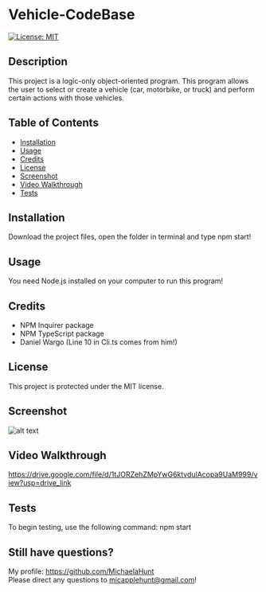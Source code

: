 # Vehicle-CodeBase
  [![License: MIT](https://img.shields.io/badge/License-MIT-yellow.svg)](https://opensource.org/licenses/MIT)

  ## Description

  This project is a logic-only object-oriented program. This program allows the user to select or create a vehicle (car, motorbike, or truck) and perform certain actions with those vehicles. 

  ## Table of Contents

  - [Installation](#installation)
  - [Usage](#usage)
  - [Credits](#credits)  
  - [License](#license)
  - [Screenshot](#screenshot)
  - [Video Walkthrough](#video-walkthrough)
  - [Tests](#tests)

  ## Installation

  Download the project files, open the folder in terminal and type npm start!

  ## Usage

  You need Node.js installed on your computer to run this program!

  ## Credits

  - NPM Inquirer package
  - NPM TypeScript package
  - Daniel Wargo (Line 10 in Cli.ts comes from him!)

  ## License

  This project is protected under the MIT license.

  ## Screenshot

  ![alt text](<Screenshot 2024-10-15 at 10.42.42 PM-1.png>)

  ## Video Walkthrough

  https://drive.google.com/file/d/1tJORZehZMpYwG6ktvdulAcopa9UaM999/view?usp=drive_link

  ## Tests

  To begin testing, use the following command: npm start

  ## Still have questions? 

  My profile: https://github.com/MichaelaHunt  
  Please direct any questions to micapplehunt@gmail.com!
